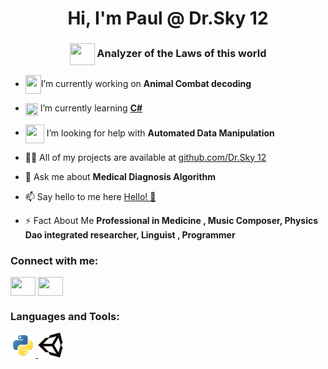 <h1 align="center">Hi, I'm Paul @ Dr.Sky 12
<h3 align="center"> <img align="center" src="https://mike449933.files.wordpress.com/2020/05/earth-spinning-rotating-animation-40.gif"  height="35" width="40" /> Analyzer of the Laws of this world </h3>

- <img align="center" src="https://upload.wikimedia.org/wikipedia/commons/8/8a/Z-DNA_orbit_animated.gif"  height="30" width="25" />I’m currently working on **Animal Combat decoding**

- <img align="center" src="https://bestanimations.com/media/loading-gears/1461993604single-gear-cog-animation-1-3.gif"  height="20" width="20" /></h1> I’m currently learning [**C#**](https://www.w3schools.com/python/python_ml_getting_started.asp)

- <img align="center" src="https://www.ceciliapelosi.com/wp-content/uploads/2014/05/Doers-Fist-Bump.gif"  height="30" width="30" /></h1> I’m looking for help with **Automated Data Manipulation**

- 👨‍💻 All of my projects are available at [github.com/Dr.Sky 12](https://github.com/Dr-Sky-12)

- 💬 Ask me about **Medical Diagnosis Algorithm**

- 📫 Say hello to me here [Hello! 👋](https://www.instagram.com/dr_sky_12/)

- ⚡ Fact About Me **Professional in Medicine , Music Composer, Physics Dao integrated researcher, Linguist , Programmer**


<h3 align="left">Connect with me:</h3>
<p align="left">
<a href="https://linkedin.com/in/paul-praveen-0358a4191" target="blank"><img align="center" src="https://raw.githubusercontent.com/rahuldkjain/github-profile-readme-generator/master/src/images/icons/Social/linked-in-alt.svg"  height="30" width="40" /></a>
<a href="https://instagram.com/dr_sky_12" target="blank"><img align="center" src="https://raw.githubusercontent.com/rahuldkjain/github-profile-readme-generator/master/src/images/icons/Social/instagram.svg"  height="30" width="40" /></a>
</p>

<h3 align="left">Languages and Tools:</h3>
<p align="left"> <a href="https://www.w3schools.com/python/default.asp" target="_blank" rel="noreferrer"> <img src="https://raw.githubusercontent.com/devicons/devicon/master/icons/python/python-original.svg" alt="android" width="40" height="40"/> </a> <a href="https://unity.com/" target="_blank" rel="noreferrer"> <img src="https://raw.githubusercontent.com/devicons/devicon/master/icons/unity/unity-original.svg" alt="c" width="40" height="40"/>
